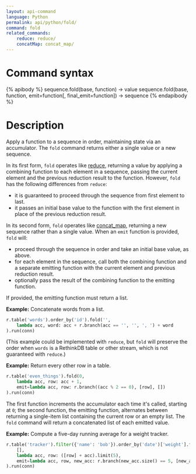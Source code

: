 ```yaml
---
layout: api-command
language: Python
permalink: api/python/fold/
command: fold
related_commands:
    reduce: reduce/
    concatMap: concat_map/
---
```


# Command syntax #

{% apibody %}
sequence.fold(base, function) &rarr; value
sequence.fold(base, function, emit=function[, final_emit=function]) &rarr; sequence
{% endapibody %}

# Description #

Apply a function to a sequence in order, maintaining state via an accumulator. The `fold` command returns either a single value or a new sequence.

In its first form, `fold` operates like [reduce][rd], returning a value by applying a combining function to each element in a sequence, passing the current element and the previous reduction result to the function. However, `fold` has the following differences from `reduce`:

* it is guaranteed to proceed through the sequence from first element to last.
* it passes an initial base value to the function with the first element in place of the previous reduction result.

In its second form, `fold` operates like [concat_map][cm], returning a new sequence rather than a single value. When an `emit` function is provided, `fold` will:

* proceed through the sequence in order and take an initial base value, as above.
* for each element in the sequence, call both the combining function and a separate emitting function with the current element and previous reduction result.
* optionally pass the result of the combining function to the emitting function.

If provided, the emitting function must return a list.

[rd]: /api/python/reduce/
[cm]: /api/python/concat_map/

__Example:__ Concatenate words from a list.

```py
r.table('words').order_by('id').fold('',
    lambda acc, word: acc + r.branch(acc == '', '', ', ') + word
).run(conn)
```

(This example could be implemented with `reduce`, but `fold` will preserve the order when `words` is a RethinkDB table or other stream, which is not guaranteed with `reduce`.)

__Example:__ Return every other row in a table.

```py
r.table('even_things').fold(0,
    lambda acc, row: acc + 1,
    emit=lambda acc, row: r.branch((acc % 2 == 0), [row], [])
).run(conn)
```

The first function increments the accumulator each time it's called, starting at `0`; the second function, the emitting function, alternates between returning a single-item list containing the current row or an empty list. The `fold` command will return a concatenated list of each emitted value.

__Example:__ Compute a five-day running average for a weight tracker.

```py
r.table('tracker').filter({'name': 'bob'}).order_by('date')['weight'].fold(
    [],
    lambda acc, row: ([row] + acc).limit(5),
    emit=lambda acc, row, new_acc: r.branch(new_acc.size() == 5, [new_acc.avg()], [])
).run(conn)
```
